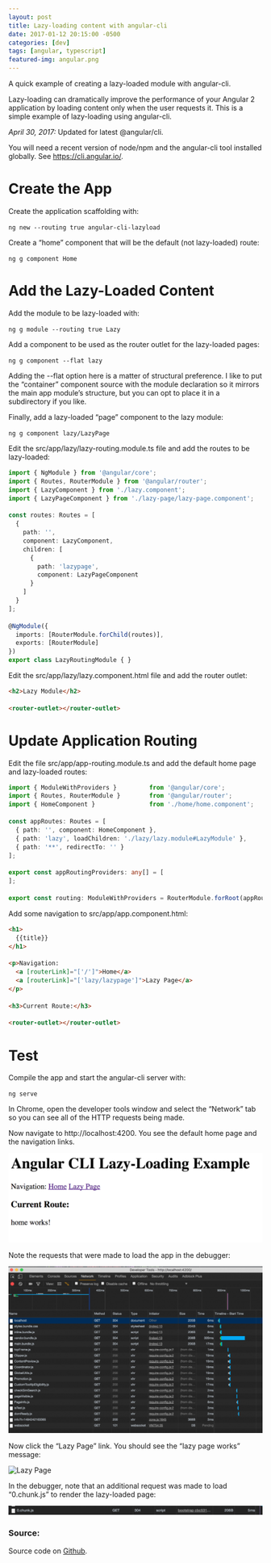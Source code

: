 ```yaml
---
layout: post
title: Lazy-loading content with angular-cli
date: 2017-01-12 20:15:00 -0500
categories: [dev]
tags: [angular, typescript]
featured-img: angular.png
---
```


A quick example of creating a lazy-loaded module with angular-cli.


Lazy-loading can dramatically improve the performance of your Angular 2 application by loading content only when the user requests it. This is a simple example of lazy-loading using angular-cli.
<!--more-->

*April 30, 2017:* Updated for latest @angular/cli.

You will need a recent version of node/npm and the angular-cli tool installed globally. See https://cli.angular.io/.

# Create the App

Create the application scaffolding with:

`ng new --routing true angular-cli-lazyload`

Create a “home” component that will be the default (not lazy-loaded) route:

`ng g component Home`

# Add the Lazy-Loaded Content

Add the module to be lazy-loaded with:

`ng g module --routing true Lazy`

Add a component to be used as the router outlet for the lazy-loaded pages:

`ng g component --flat lazy`

Adding the --flat option here is a matter of structural preference. I like to put the “container” component source with the module declaration so it mirrors the main app module’s structure, but you can opt to place it in a subdirectory if you like.

Finally, add a lazy-loaded “page” component to the lazy module:

`ng g component lazy/LazyPage`

Edit the src/app/lazy/lazy-routing.module.ts file and add the routes to be lazy-loaded:

```typescript
import { NgModule } from '@angular/core';
import { Routes, RouterModule } from '@angular/router';
import { LazyComponent } from './lazy.component';
import { LazyPageComponent } from './lazy-page/lazy-page.component';
 
const routes: Routes = [
  {
    path: '',
    component: LazyComponent,
    children: [
      {
        path: 'lazypage',
        component: LazyPageComponent
      }
    ]
  }
];
 
@NgModule({
  imports: [RouterModule.forChild(routes)],
  exports: [RouterModule]
})
export class LazyRoutingModule { }
```

Edit the src/app/lazy/lazy.component.html file and add the router outlet:

```html
<h2>Lazy Module</h2>
 
<router-outlet></router-outlet>
```

# Update Application Routing

Edit the file src/app/app-routing.module.ts and add the default home page and lazy-loaded routes:

```typescript
import { ModuleWithProviders }         from '@angular/core';
import { Routes, RouterModule }        from '@angular/router';
import { HomeComponent }               from './home/home.component';
 
const appRoutes: Routes = [
  { path: '', component: HomeComponent },
  { path: 'lazy', loadChildren: './lazy/lazy.module#LazyModule' },
  { path: '**', redirectTo: '' }
];
 
export const appRoutingProviders: any[] = [
];
 
export const routing: ModuleWithProviders = RouterModule.forRoot(appRoutes);
```

Add some navigation to src/app/app.component.html:

```html
<h1>
  {{title}}
</h1>
 
<p>Navigation:
  <a [routerLink]="['/']">Home</a>
  <a [routerLink]="['lazy/lazypage']">Lazy Page</a>
</p>
 
<h3>Current Route:</h3>
 
<router-outlet></router-outlet>
```

# Test

Compile the app and start the angular-cli server with:

`ng serve`

In Chrome, open the developer tools window and select the “Network” tab so you can see all of the HTTP requests being made.

Now navigate to http://localhost:4200. You see the default home page and the navigation links.

![Angular Lazy Load Example](/assets/images/ng2lazyload.png)

Note the requests that were made to load the app in the debugger:

![Lazy Load Debugger](/assets/images/ng2lazyload-chrometools.png)

Now click the “Lazy Page” link. You should see the “lazy page works” message:

![Lazy Page](/assets/images/ng2lazyload-module.png)

In the debugger, note that an additional request was made to load “0.chunk.js” to render the lazy-loaded page:

![Lazy Load Chunk](/assets/images/ng2lazyload-chunk0.png)

### Source:

Source code on [Github](https://github.com/keathmilligan/angular-cli-lazyload).
